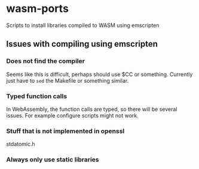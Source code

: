 # wasm-ports
Scripts to install libraries compiled to WASM using emscripten

## Issues with compiling using emscripten

### Does not find the compiler

Seems like this is difficult, perhaps should use $CC or something.
Currently just have to `sed` the Makefile or something similar.

### Typed function calls

In WebAssembly, the function calls are typed, so there will be several issues.
For example configure scripts might not work.

### Stuff that is not implemented in openssl

stdatomic.h

### Always only use static libraries

